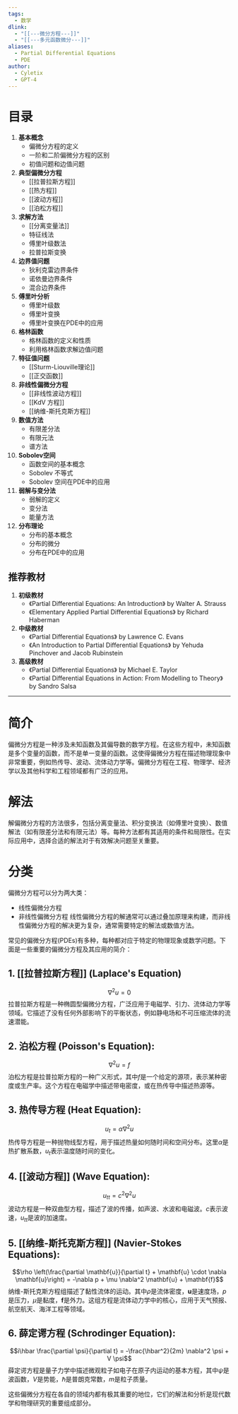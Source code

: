 ```yaml
---
tags:
  - 数学
dlink:
  - "[[---微分方程---]]"
  - "[[---多元函数微分---]]"
aliases:
  - Partial Differential Equations
  - PDE
author:
  - Cyletix
  - GPT-4
---
```

# 目录
1. **基本概念**
   - 偏微分方程的定义
   - 一阶和二阶偏微分方程的区别
   - 初值问题和边值问题
2. **典型偏微分方程**
   - [[拉普拉斯方程]]
   - [[热方程]]
   - [[波动方程]]
   - [[泊松方程]]
3. **求解方法**
   - [[分离变量法]]
   - 特征线法
   - 傅里叶级数法
   - 拉普拉斯变换
4. **边界值问题**
   - 狄利克雷边界条件
   - 诺依曼边界条件
   - 混合边界条件
5. **傅里叶分析**
   - 傅里叶级数
   - 傅里叶变换
   - 傅里叶变换在PDE中的应用
6. **格林函数**
   - 格林函数的定义和性质
   - 利用格林函数求解边值问题
7. **特征值问题**
   - [[Sturm-Liouville理论]]
   - [[正交函数]]
8. **非线性偏微分方程**
   - [[非线性波动方程]]
   - [[KdV 方程]]
   - [[纳维-斯托克斯方程]]
9. **数值方法**
   - 有限差分法
   - 有限元法
   - 谱方法
10. **Sobolev空间**
    - 函数空间的基本概念
    - Sobolev 不等式
    - Sobolev 空间在PDE中的应用
11. **弱解与变分法**
    - 弱解的定义
    - 变分法
    - 能量方法
12. **分布理论**
    - 分布的基本概念
    - 分布的微分
    - 分布在PDE中的应用

## 推荐教材
1. **初级教材**
   - 《Partial Differential Equations: An Introduction》 by Walter A. Strauss
   - 《Elementary Applied Partial Differential Equations》 by Richard Haberman
2. **中级教材**
   - 《Partial Differential Equations》 by Lawrence C. Evans
   - 《An Introduction to Partial Differential Equations》 by Yehuda Pinchover and Jacob Rubinstein
3. **高级教材**
   - 《Partial Differential Equations》 by Michael E. Taylor
   - 《Partial Differential Equations in Action: From Modelling to Theory》 by Sandro Salsa
---
# 简介
偏微分方程是一种涉及未知函数及其偏导数的数学方程。在这些方程中，未知函数是多个变量的函数，而不是单一变量的函数。这使得偏微分方程在描述物理现象中非常重要，例如热传导、波动、流体动力学等。偏微分方程在工程、物理学、经济学以及其他科学和工程领域都有广泛的应用。


# 解法
解偏微分方程的方法很多，包括分离变量法、积分变换法（如傅里叶变换）、数值解法（如有限差分法和有限元法）等。每种方法都有其适用的条件和局限性。在实际应用中，选择合适的解法对于有效解决问题至关重要。


# 分类
偏微分方程可以分为两大类：
- 线性偏微分方程
- 非线性偏微分方程
线性偏微分方程的解通常可以通过叠加原理来构建，而非线性偏微分方程的解决更为复杂，通常需要特定的解法或数值方法。

常见的偏微分方程(PDEs)有多种，每种都对应于特定的物理现象或数学问题。下面是一些重要的偏微分方程及其应用的简介：

## 1. **[[拉普拉斯方程]] (Laplace's Equation)**
   $$\nabla^2 u = 0$$
   拉普拉斯方程是一种椭圆型偏微分方程，广泛应用于电磁学、引力、流体动力学等领域。它描述了没有任何外部影响下的平衡状态，例如静电场和不可压缩流体的流速潜能。

## 2. **泊松方程 (Poisson's Equation)**:
   $$\nabla^2 u = f$$
   泊松方程是拉普拉斯方程的一种广义形式，其中$f$是一个给定的源项，表示某种密度或生产率。这个方程在电磁学中描述带电密度，或在热传导中描述热源等。

## 3. **热传导方程 (Heat Equation)**:
   $$u_t = \alpha \nabla^2 u$$
   热传导方程是一种抛物线型方程，用于描述热量如何随时间和空间分布。这里$\alpha$是热扩散系数，$u_t$表示温度随时间的变化。

## 4. **[[波动方程]] (Wave Equation)**:
   $$u_{tt} = c^2 \nabla^2 u$$
   波动方程是一种双曲型方程，描述了波的传播，如声波、水波和电磁波。$c$表示波速，$u_{tt}$是波的加速度。

## 5. **[[纳维-斯托克斯方程]] (Navier-Stokes Equations)**:
   $$\rho \left(\frac{\partial \mathbf{u}}{\partial t} + \mathbf{u} \cdot \nabla \mathbf{u}\right) = -\nabla p + \mu \nabla^2 \mathbf{u} + \mathbf{f}$$
   纳维-斯托克斯方程组描述了黏性流体的运动。其中$\rho$是流体密度，$\mathbf{u}$是速度场，$p$是压力，$\mu$是黏度，$\mathbf{f}$是外力。这组方程是流体动力学中的核心，应用于天气预报、航空航天、海洋工程等领域。

## 6. **薛定谔方程 (Schrodinger Equation)**:
   $$i\hbar \frac{\partial \psi}{\partial t} = -\frac{\hbar^2}{2m} \nabla^2 \psi + V \psi$$
   薛定谔方程是量子力学中描述微观粒子如电子在原子内运动的基本方程，其中$\psi$是波函数，$V$是势能，$\hbar$是普朗克常数，$m$是粒子质量。

这些偏微分方程在各自的领域内都有极其重要的地位，它们的解法和分析是现代数学和物理研究的重要组成部分。
